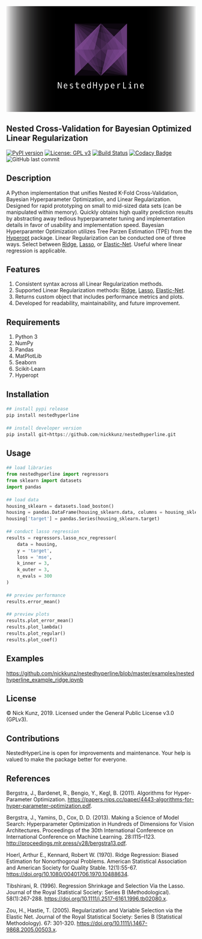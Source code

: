 <div align="center">
  <img src="https://github.com/nickkunz/nestedhyperline/blob/master/media/logos/nestedhyperline_banner.png">
</div>

## Nested Cross-Validation for Bayesian Optimized Linear Regularization
[![PyPI version](https://badge.fury.io/py/nestedhyperline.svg)](https://badge.fury.io/py/nestedhyperline)
[![License: GPL v3](https://img.shields.io/badge/License-GPLv3-blue.svg)](https://www.gnu.org/licenses/gpl-3.0)
[![Build Status](https://travis-ci.com/nickkunz/nestedhyperline.svg?branch=master)](https://travis-ci.com/nickkunz/nestedhyperline)
[![Codacy Badge](https://api.codacy.com/project/badge/Grade/1a851e718e1441adb251c14458d20b3b)](https://www.codacy.com/manual/nickkunz/nestedhyperline?utm_source=github.com&amp;utm_medium=referral&amp;utm_content=nickkunz/nestedhyperline&amp;utm_campaign=Badge_Grade)
![GitHub last commit](https://img.shields.io/github/last-commit/nickkunz/nestedhyperline)

## Description
A Python implementation that unifies Nested K-Fold Cross-Validation, Bayesian Hyperparameter Optimization, and Linear Regularization. Designed for rapid prototyping on small to mid-sized data sets (can be manipulated within memory). Quickly obtains high quality prediction results by abstracting away tedious hyperparameter tuning and implementation details in favor of usability and implementation speed. Bayesian Hyperparamter Optimization utilizes Tree Parzen Estimation (TPE) from the <a href="https://github.com/hyperopt/hyperopt">Hyperopt</a> package. Linear Regularization can be conducted one of three ways. Select between <a href="https://scikit-learn.org/stable/modules/generated/sklearn.linear_model.Ridge.html">Ridge</a>, <a href="https://scikit-learn.org/stable/modules/generated/sklearn.linear_model.Lasso.html">Lasso</a>, or <a href="https://scikit-learn.org/stable/modules/generated/sklearn.linear_model.ElasticNet.html">Elastic-Net</a>. Useful where linear regression is applicable.

## Features
1. Consistent syntax across all Linear Regularization methods.
2. Supported Linear Regularization methods: <a href="https://scikit-learn.org/stable/modules/generated/sklearn.linear_model.Ridge.html">Ridge</a>, <a href="https://scikit-learn.org/stable/modules/generated/sklearn.linear_model.Lasso.html">Lasso</a>, <a href="https://scikit-learn.org/stable/modules/generated/sklearn.linear_model.ElasticNet.html">Elastic-Net</a>.
3. Returns custom object that includes performance metrics and plots.
4. Developed for readability, maintainability, and future improvement.

## Requirements
1. Python 3
2. NumPy
3. Pandas
4. MatPlotLib
5. Seaborn
6. Scikit-Learn
7. Hyperopt

## Installation
```python
## install pypi release
pip install nestedhyperline

## install developer version
pip install git+https://github.com/nickkunz/nestedhyperline.git
```

## Usage
```python
## load libraries
from nestedhyperline import regressors
from sklearn import datasets
import pandas

## load data
housing_sklearn = datasets.load_boston()
housing = pandas.DataFrame(housing_sklearn.data, columns = housing_sklearn.feature_names)
housing['target'] = pandas.Series(housing_sklearn.target)

## conduct lasso regression
results = regressors.lasso_ncv_regressor(
    data = housing,
    y = 'target',
    loss = 'mse',
    k_inner = 3,
    k_outer = 3,
    n_evals = 300
)

## preview performance
results.error_mean()

## preview plots
results.plot_error_mean()
results.plot_lambda()
results.plot_regular()
results.plot_coef()
```

## Examples
https://github.com/nickkunz/nestedhyperline/blob/master/examples/nestedhyperline_example_ridge.ipynb

## License
© Nick Kunz, 2019. Licensed under the General Public License v3.0 (GPLv3).

## Contributions
NestedHyperLine is open for improvements and maintenance. Your help is valued to make the package better for everyone.

## References
Bergstra, J., Bardenet, R., Bengio, Y., Kegl, B. (2011). Algorithms for Hyper-Parameter Optimization. https://papers.nips.cc/paper/4443-algorithms-for-hyper-parameter-optimization.pdf.

Bergstra, J., Yamins, D., Cox, D. D. (2013). Making a Science of Model Search: Hyperparameter Optimization in Hundreds of Dimensions for Vision Architectures. 
Proceedings of the 30th International Conference on International Conference on Machine Learning. 28:I115–I123. http://proceedings.mlr.press/v28/bergstra13.pdf.

Hoerl, Arthur E., Kennard, Robert W. (1970). Ridge Regression: Biased Estimation for Nonorthogonal Problems. American Statistical Association and American Society for Quality Stable. 12(1):55-67. https://doi.org/10.1080/00401706.1970.10488634.

Tibshirani, R. (1996).  Regression Shrinkage and Selection Via the Lasso. Journal of the Royal Statistical Society: Series B (Methodological). 58(1):267-288. https://doi.org/10.1111/j.2517-6161.1996.tb02080.x.

Zou, H., Hastie, T. (2005). Regularization and Variable Selection via the Elastic Net. Journal of the Royal Statistical Society: Series B (Statistical Methodology). 67: 301-320. https://doi.org/10.1111/j.1467-9868.2005.00503.x.
